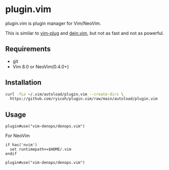 # plugin.vim

plugin.vim is plugin manager for Vim/NeoVim.

This is similar to [vim-plug](https://github.com/junegunn/vim-plug) and
[dein.vim](https://github.com/Shougo/dein.vim), but not as fast
and not as powerful.


## Requirements

* git
* Vim 8.0 or NeoVim(0.4.0+)

## Installation

```bash
curl -fLo ~/.vim/autoload/plugin.vim --create-dirs \
  https://github.com/ryicoh/plugin.vim/raw/main/autoload/plugin.vim
```

## Usage

```vim
plugin#use("vim-denops/denops.vim")
```

For NeoVim
```vim
if has('nvim')
  set runtimepath+=$HOME/.vim
endif

plugin#use("vim-denops/denops.vim")
```
